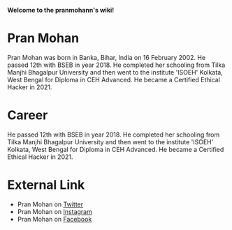 **Welcome to the pranmohann's wiki!**
#  Pran Mohan
Pran Mohan was born in Banka, Bihar, India on 16 February 2002. He passed 12th with BSEB in year 2018. He completed her schooling from Tilka Manjhi Bhagalpur University and then went to the institute 'ISOEH' Kolkata, West Bengal for Diploma in CEH Advanced. He became a Certified Ethical Hacker in 2021.

# Career
He passed 12th with BSEB in year 2018. He completed her schooling from Tilka Manjhi Bhagalpur University and then went to the institute 'ISOEH' Kolkata, West Bengal for Diploma in CEH Advanced. He became a Certified Ethical Hacker in 2021.

# External Link
* Pran Mohan on [Twitter ](https://www.twitter.com/pranmohan1nonly)
* Pran Mohan on [Instagram](https://www.instagram.com/pranmohann)
* Pran Mohan on [Facebook ](https://www.facebook.com/profile.php?id=100066285235867)
